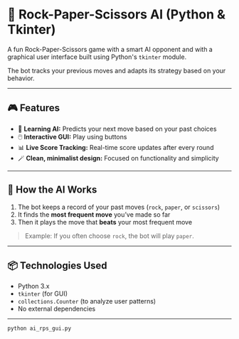 # 🧠 Rock-Paper-Scissors AI (Python & Tkinter)

A fun Rock-Paper-Scissors game with a smart AI opponent and with a graphical user interface built using Python's `tkinter` module.

The bot tracks your previous moves and adapts its strategy based on your behavior.

---

## 🎮 Features

- 🧠 **Learning AI:** Predicts your next move based on your past choices  
- 🖱️ **Interactive GUI:** Play using buttons 
- 📊 **Live Score Tracking:** Real-time score updates after every round  
- 🪄 **Clean, minimalist design:** Focused on functionality and simplicity

---

## 🧠 How the AI Works

1. The bot keeps a record of your past moves (`rock`, `paper`, or `scissors`)
2. It finds the **most frequent move** you’ve made so far
3. Then it plays the move that **beats** your most frequent move

> Example: If you often choose `rock`, the bot will play `paper`.

---

## 📦 Technologies Used

- Python 3.x  
- `tkinter` (for GUI)  
- `collections.Counter` (to analyze user patterns)  
- No external dependencies

---
```bash
python ai_rps_gui.py

